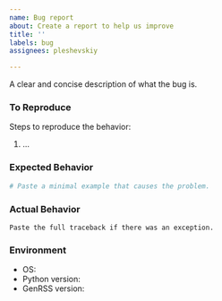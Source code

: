 ```yaml
---
name: Bug report
about: Create a report to help us improve
title: ''
labels: bug
assignees: pleshevskiy

---
```


<!-- Describe the bug -->
A clear and concise description of what the bug is.

### To Reproduce
Steps to reproduce the behavior:
1. ...

### Expected Behavior
<!-- Tell us what should happen. -->

```python
# Paste a minimal example that causes the problem.
```

### Actual Behavior
<!-- Tell us what happens instead. -->

```pytb
Paste the full traceback if there was an exception.
```

### Environment

* OS: 
* Python version:
* GenRSS version:
